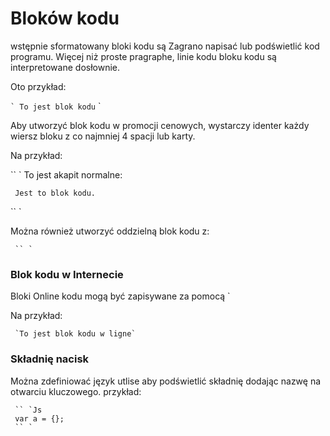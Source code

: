 # Bloków kodu

wstępnie sformatowany bloki kodu są Zagrano napisać lub podświetlić kod programu. Więcej niż proste pragraphe, linie kodu bloku kodu są interpretowane dosłownie.

Oto przykład:

`` `
To jest blok kodu
`` `

Aby utworzyć blok kodu w promocji cenowych, wystarczy identer każdy wiersz bloku z co najmniej 4 spacji lub karty.

Na przykład:

`` `
To jest akapit normalne:

     Jest to blok kodu.
`` `

Można również utworzyć oddzielną blok kodu z:

     `` `

### Blok kodu w Internecie

Bloki Online kodu mogą być zapisywane za pomocą `

Na przykład:

     `To jest blok kodu w ligne`

### Składnię nacisk

Można zdefiniować język utlise aby podświetlić składnię dodając nazwę na otwarciu kluczowego. przykład:

     `` `Js
     var a = {};
     `` `
